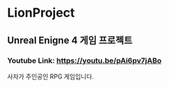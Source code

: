 # LionProject
## Unreal Enigne 4 게임 프로젝트
### Youtube Link: https://youtu.be/pAi6pv7jABo
사자가 주인공인 RPG 게임입니다.

